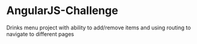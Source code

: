 # AngularJS-Challenge
Drinks menu project with ability to add/remove items and using routing to navigate to different pages
